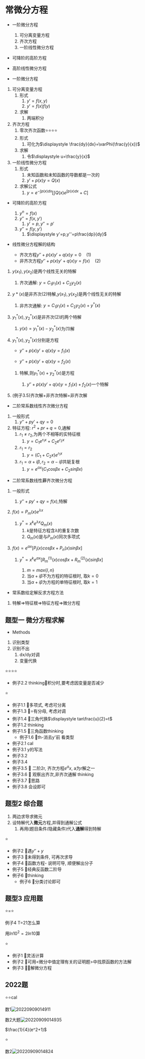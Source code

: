 # 常微分方程

- 一阶微分方程
   1. 可分离变量方程
   2. 齐次方程
   3. 一阶线性微分方程
- 可降阶的高阶方程
- 高阶线性微分方程

- 一阶微分方程

1. 可分离变量方程
   1. 形式
      1. $y'=f(x,y)$
      2. $y'=f(x)f(y)$
   2. 求解
      1. 两端积分
2. 齐次方程
   1. 零次齐次函数⭐⭐⭐⭐
   2. 形式
      1. 可化为$\displaystyle \frac{dy}{dx}=\varPhi(\frac{y}{x})$
   3. 求解
      1. 令$\displaystyle u=\frac{y}{x}$
3. 一阶线性微分方程
   1. 形式
      1. 未知函数和未知函数的导数都是一次的
      2. $y'+p(x)y=Q(x)$
   2. 求解公式
      1. $\displaystyle y=e^{-\int p(x)dx}[\int Q(x)e^{\int p(x)dx}+C]$

- 可降阶的高阶方程
  1. $y^n=f(x)$
  2. $y''=f(x,y')$
     1. $y'=p,y''=p'$
  3. $y''=f(y,y')$
     1. $\displaystyle y'=p,y''=p\frac{dp}{dy}$

- 线性微分方程解的结构
  - 齐次方程$y''+p(x)y'+q(x)y=0   \quad(1)$
  - 非齐次方程$y''+p(x)y'+q(x)y=f(x)    \quad(2)$

1. $y(x_1),y(x_2)$是两个线性无关的特解
   1. 齐次通解: $y=C_1y_1(x)+C_2y_2(x)$

2. $y*(x)$是非齐次$(2)$特解,$y(x_1),y(x_2)$是两个线性无关的特解
   1. 非齐次通解: $y=C_1y_1(x)+C_2y_2(x)+y^*(x)$

3. $y_1^*(x),y_2^*(x)$是非齐次$(2)$的两个特解
   1. $y(x)=y_1^*(x)-y_2^*(x)$为$(1)$解

4. $y_1^*(x),y_2^*(x)$分别是方程

   - $y''+p(x)y'+q(x)y=f_1(x)$

   - $y''+p(x)y'+q(x)y=f_2(x)$

   1. 特解,则$y_1^*(x)+y_2^*(x)$是方程

      1. $y''+p(x)y'+q(x)y=f_1(x)+f_2(x)$一个特解

5. (例子3.5)齐次解+非齐次特解=非齐次解

- 二阶常系数线性齐次微分方程

1. 一般形式
   1. $y''+py'+qy=0$
2. 特征方程: $r^2+pr+q=0$,通解
   1. $r_1 \ne r_2$,为两个不相等的实特征根
      1. $y=C_1e^{r_1x}+C_2e^{r_2x}$
   2. $r_1 = r_2$
      1. $y=(C_1+C_2x)e^{r_1x}$
   3. $r_1 = \alpha + i\beta, r_2 = \alpha - i\beta$共轭复根
      1. $y=e^{\alpha x}(C_1cos\beta x+C_2 sin\beta x)$

- 二阶常系数线性**非**齐次微分方程

1. 一般形式
   1. $\displaystyle y''+py'+qy=f(x)$,特解

2. $\displaystyle f(x)=P_m(x)e^{\lambda x}$

   1. $\displaystyle y^*=x^ke^{\lambda x}Q_m(x)$
      1. $k$是特征方程含$\lambda$的重复次数
      2. $\displaystyle Q_m(x)$是与$P_m(x)$同次多项式

3. $\displaystyle f(x)=e^{\alpha x}[P_l(x)cos\beta x + P_n(x)sin\beta x]$

   1. $\displaystyle y^*=x^ke^{\alpha x}[R^{(1)}_m(x)cos\beta x + R^{(2)}_m(x)sin\beta x]$

      1. $\displaystyle m = max\{l,n\}$
      2. 当$\displaystyle α+iβ$不为方程的特征根时, 取$\displaystyle k=0$
      3. 当$\displaystyle α+iβ$为方程的单特征根时, 取$\displaystyle k=1$

- 常系数给定解反求方程方法

1. 特解=>特征根=>特征方程=>微分方程

## 题型一 微分方程求解

- Methods

1. 识别类型
2. 识别不出
   1. dx/dy对调
   2. 变量代换

⭐⭐⭐⭐

- 例子2.2 thinking🏀积分时,要考虑因变量是否减少

⭐

- 例子1.1 💚多项式, 考虑可分离
- 例子1.3 💚⭐有分母, 考虑对调
- 例子1.4 💚三角代换$\displaystyle tan\frac{u}{2}=t$
- 例子1.2 thinking
- 例子1.5 💚三角函数thinking
  - 例子1.6 💚th-消去y'前 看类型
- 例子2.1 cal
- 例子3.1 y的写法
- 例子3.2
- 例子3.4
- 例子3.5 💚 二阶2r, 齐次方程$e^ax$, a为r解之一
- 例子3.6 💚 观察出齐次,非齐次通解 thinking
- 例子3.7 💚思路
- 例子3.8 会设即可

## 题型2 综合题

1. 两边求导求微元
2. 设特解代入**微元**方程,并得到通解公式
   1. 再用(题目条件/隐藏条件)代入**通解**得到特解

⭐

- 例子2 💚遇$y''+y$
- 例子3 💚未得到条件, 可再次求导
- 例子4 💚函数方程- 说明可导, 顺便解出分子
- 例子5 💚经典反函数二阶导
- 例子6 💚thinking
  - 例子6 💚分类讨论即可

## 题型3 应用题

⭐=⭐

例子4 T=21怎么算

用$ln10^2=2ln10$算

⭐

- 例子1 💚灵活计算
- 例子2 💚可用<微分中值定理有关的证明题>中找原函数的方法解
- 例子3 💚🏀解微分方程

## 2022题

⭐⭐cal

数1![20220909014911](https://raw.githubusercontent.com/Logible/Image/main/note_image/20220909014911.png)

数2大题![20220909014935](https://raw.githubusercontent.com/Logible/Image/main/note_image/20220909014935.png)

$\frac{1}{4}(e^2+1)$

⭐

数2![20220909014824](https://raw.githubusercontent.com/Logible/Image/main/note_image/20220909014824.png)
